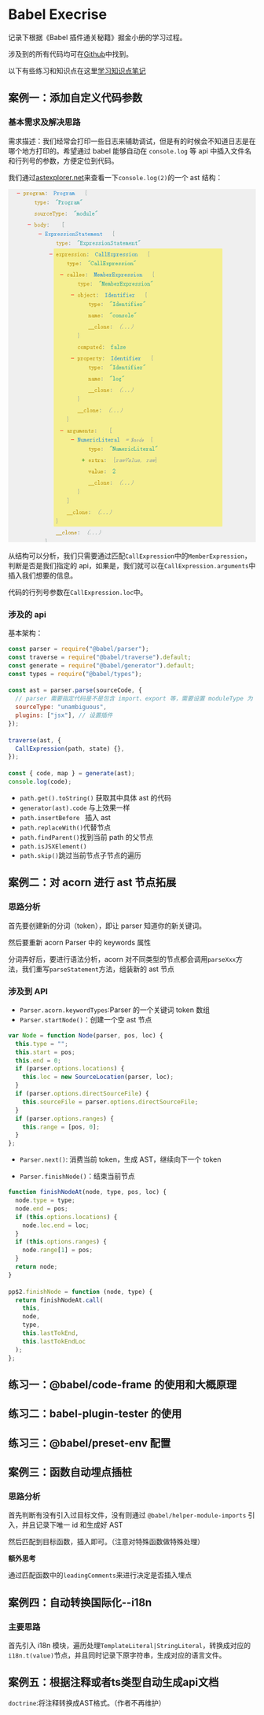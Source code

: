 # Babel Execrise

记录下根据《Babel 插件通关秘籍》掘金小册的学习过程。

涉及到的所有代码均可在[Github](https://github.com/1360151219/babel-exercise)中找到。

以下有些练习和知识点在这里[学习知识点笔记](http://www.strk2.cn/views/frontend/Compiler/Babel-execrise.html)

## 案例一：添加自定义代码参数

### 基本需求及解决思路

需求描述：我们经常会打印一些日志来辅助调试，但是有的时候会不知道日志是在哪个地方打印的。希望通过 babel 能够自动在 `console.log` 等 api 中插入文件名和行列号的参数，方便定位到代码。

我们通过[astexplorer.net](https://astexplorer.net/)来查看一下`console.log(2)`的一个 ast 结构：

![](./imgs/console-ast.png)

从结构可以分析，我们只需要通过匹配`CallExpression`中的`MemberExpression`，判断是否是我们指定的 api，如果是，我们就可以在`CallExpression.arguments`中插入我们想要的信息。

代码的行列号参数在`CallExpression.loc`中。

### 涉及的 api

基本架构：

```js
const parser = require("@babel/parser");
const traverse = require("@babel/traverse").default;
const generate = require("@babel/generator").default;
const types = require("@babel/types");

const ast = parser.parse(sourceCode, {
  // parser 需要指定代码是不是包含 import、export 等，需要设置 moduleType 为 module 或者 script，我们干脆设置为 unambiguous，让它根据内容是否包含 import、export 来自动设置 moduleType。
  sourceType: "unambiguous",
  plugins: ["jsx"], // 设置插件
});

traverse(ast, {
  CallExpression(path, state) {},
});

const { code, map } = generate(ast);
console.log(code);
```

- `path.get().toString()` 获取其中具体 ast 的代码
- `generator(ast).code` 与上效果一样
- `path.insertBefore ` 插入 ast
- `path.replaceWith()`代替节点
- `path.findParent()`找到当前 path 的父节点
- `path.isJSXElement()`
- `path.skip()`跳过当前节点子节点的遍历

## 案例二：对 acorn 进行 ast 节点拓展

### 思路分析

首先要创建新的分词（token），即让 parser 知道你的新关键词。

然后要重新 acorn Parser 中的 keywords 属性

分词弄好后，要进行语法分析，acorn 对不同类型的节点都会调用`parseXxx`方法，我们重写`parseStatement`方法，组装新的 ast 节点

### 涉及到 API

- `Parser.acorn.keywordTypes`:Parser 的一个关键词 token 数组
- `Parser.startNode()`：创建一个空 ast 节点

```js
var Node = function Node(parser, pos, loc) {
  this.type = "";
  this.start = pos;
  this.end = 0;
  if (parser.options.locations) {
    this.loc = new SourceLocation(parser, loc);
  }
  if (parser.options.directSourceFile) {
    this.sourceFile = parser.options.directSourceFile;
  }
  if (parser.options.ranges) {
    this.range = [pos, 0];
  }
};
```

- `Parser.next()`: 消费当前 token，生成 AST，继续向下一个 token

- `Parser.finishNode()`：结束当前节点

```js
function finishNodeAt(node, type, pos, loc) {
  node.type = type;
  node.end = pos;
  if (this.options.locations) {
    node.loc.end = loc;
  }
  if (this.options.ranges) {
    node.range[1] = pos;
  }
  return node;
}

pp$2.finishNode = function (node, type) {
  return finishNodeAt.call(
    this,
    node,
    type,
    this.lastTokEnd,
    this.lastTokEndLoc
  );
};
```

## 练习一：@babel/code-frame 的使用和大概原理

## 练习二：babel-plugin-tester 的使用

## 练习三：@babel/preset-env 配置

## 案例三：函数自动埋点插桩

### 思路分析

首先判断有没有引入过目标文件，没有则通过 `@babel/helper-module-imports` 引入，并且记录下唯一 id 和生成好 AST

然后匹配到目标函数，插入即可。（注意对特殊函数做特殊处理）

**额外思考**

通过匹配函数中的`leadingComments`来进行决定是否插入埋点

## 案例四：自动转换国际化--i18n

### 主要思路

首先引入 i18n 模块，遍历处理`TemplateLiteral|StringLiteral`，转换成对应的`i18n.t(value)`节点，并且同时记录下原字符串，生成对应的语言文件。

## 案例五：根据注释或者ts类型自动生成api文档

`doctrine`:将注释转换成AST格式。（作者不再维护）
